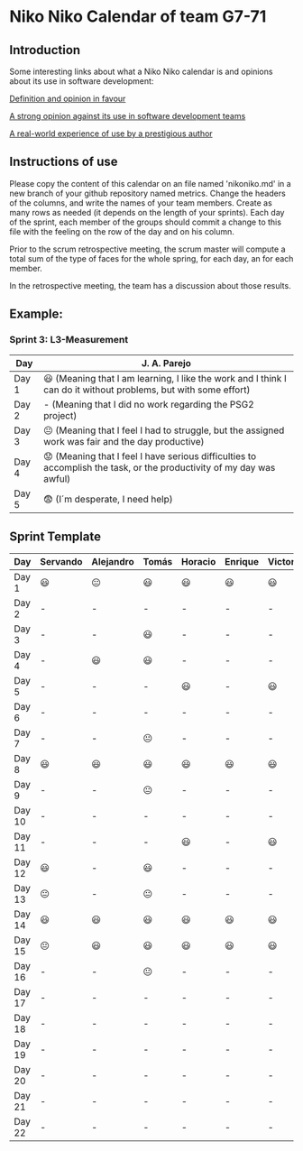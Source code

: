 # Niko Niko Calendar of team G7-71
## Introduction
Some interesting links about what a Niko Niko calendar is and opinions about its use in software development:

[Definition and opinion in favour](https://blog.teammood.com/2018/07/24/evaluating-your-teams-health-with-the-niko-niko-calendar.html?utm_source=google&utm_medium=cpc&utm_campaign=blog-niko-niko&utm_content=niko-niko&utm_term=niko%20niko%20calendar&gclid=Cj0KCQjwsYb0BRCOARIsAHbLPhGYfc7zpSwEDx8KE3VjlsTyy1M1F8O8lxyOPWQTpjf71RjXeD5rgWsaAmEhEALw_wcB)

[A strong opinion against its use in software development teams](https://www.tinypulse.com/blog/sk-niko-niko-calendar-workplace-morale)

[A real-world experience of use by a prestigious author](https://www.javiergarzas.com/2015/05/calendarios-niko-niko.html)
## Instructions of use
Please copy the content of this calendar on an file named 'nikoniko.md' in a new branch of your github repository named metrics.
Change the headers of the columns, and write the names of your team members.
Create as many rows as needed (it depends on the length of your sprints).
Each day of the sprint, each member of the groups should commit a change to this file with the feeling on the row of the day and on his column. 

Prior to the scrum retrospective meeting, the scrum master will compute a total sum of the type of faces for the whole spring, for each day, an for each member.

In the retrospective meeting, the team has a discussion about those results.

## Example:

### Sprint 3: L3-Measurement 

| Day           | J. A. Parejo  |
| ------------- | ------------- |
| Day 1         |    :smiley: (Meaning that I am learning, I like the work and I think I can do it without problems, but with some effort) |
| Day 2         |    - (Meaning that I did no work regarding the PSG2 project)           |
| Day 3         |    :neutral_face:  (Meaning that I feel I had to struggle, but the assigned work was fair and the day productive)          |:fearful:
| Day 4         |    :worried: (Meaning that I feel I have serious difficulties to accomplish the task, or the productivity of my day was awful)           |
| Day 5         |    :fearful:   (I´m desperate, I need help)        |


## Sprint Template

| Day           | Servando    | Alejandro  | Tomás     | Horacio     | Enrique     | Victor     |
| ------------- | ------------- | -------------  | -------------  | -------------  | -------------  | -------------  |
| Day 1         |   😃     |        😐        |      😃          |         😃       |      😃          |         😃       |
| Day 2         |    -           |       -         |     -           |        -        |       -         |       -        |
| Day 3         |      -         |        -        |     😃          |        -        |         -       |       -         |
| Day 4         |      -         |       😃        |     😃          |        -        |         -       |       -         |
| Day 5         |      -         |       -         |       -         |         😃       |           -     |           😃     |
| Day 6         |      -         |       -         |       -        |        -        |           -     |          -      |
| Day 7         |      -         |      -         |        😐        |        -        |           -     |         -       |
| Day 8         |     😃   |        😃        |         😃       |         😃       |      😃          |       😃         |
| Day 9         |     -          |        -        |       😐         |        -        |        -        |        -        |
| Day 10        |     -         |         -       |          -      |        -        |           -     |        -        |
| Day 11        |     -         |       -        |            -    |         😃       |             -   |         😃       |
| Day 12        |     😃  |        -        |            😃    |        -        |          -      |        -        |
| Day 13        |    😐    |        -        |       😐         |        -        |         -       |        -        |
| Day 14        |     😃       |      😃         |          😃      |         😃       |        😃        |         😃       |
| Day 15        |      😐       |        😃       |       😃         |         😃       |       😃         |           😃     |
| Day 16        |      -         |       -        |       😐         |        -        |         -       |         -       |
| Day 17        |       -        |       -        |        -        |       -         |      -          |        -        |
| Day 18        |       -        |       -        |       -         |       -         |       -         |       -         |
| Day 19        |        -       |        -       |       -         |        -        |      -          |        -        |
| Day 20        |       -        |       -        |        -        |        -        |      -          |        -        |
| Day 21        |        -       |        -       |       -         |         -       |       -         |        -        |
| Day 22        |        -       |      -         |       -         |         -       |        -        |       -         |
